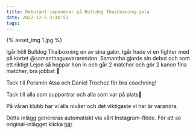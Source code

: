 ```yaml
---
title: Debutant imponerar på Bulldog Thaiboxning-gala
date: 2022-12-5 3:40:51
tags:
---
```

<div class="postId" style="display: none;">ID: 18036028654410468</div>

<div class="postImageContainer">
{% asset_img 1.jpg %}
</div>




Igår höll Bulldog Thaiboxning en av sina galor. 
Igår hade vi en fighter med på kortet @samanthaguevararendon. 
Samantha gjorde sin debut och som ett riktigt Lejon så hoppar hon in och går 2 matcher och gör 2 kanon fina matcher, bra jobbat 💪

Tack till Poramin Atsa och Daniel Trochez för bra coachning! 

Tack till alla som supportrar och alla som var på plats🙏

På våran klubb har vi alla nivåer och det viktigaste vi har är varandra.

<div class="automaticGeneratedPostDescription">
Detta inlägg genereras automatiskt via vårt Instagram-flöde. För att se original-inlägget klicka <a target="_blank" href="https://www.instagram.com/p/ClxRSCVomsR/">här</a>
</div>
<br>
